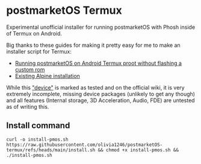 # postmarketOS Termux

Experimental unofficial installer for running postmarketOS with Phosh inside of Termux on Android.

Big thanks to these guides for making it pretty easy for me to make an installer script for Termux:
- [Running postmarketOS on Android Termux proot without flashing a custom rom](https://ivonblog.com/en-us/posts/postmarketos-in-termux-proot/)
- [Existing Alpine installation](https://wiki.postmarketos.org/wiki/Existing_Alpine_installation)

While this ["device"](https://wiki.postmarketos.org/wiki/PRoot_aarch64_(proot-aarch64)) is marked as tested and on the official wiki, it is very extremely incomplete, missing device packages (unlikely to get any though) and all features (Internal storage, 3D Acceleration, Audio, FDE) are untested as of writing this.

## Install command

`curl -o install-pmos.sh https://raw.githubusercontent.com/olivia1246/postmarketOS-termux/refs/heads/main/install.sh && chmod +x install-pmos.sh && ./install-pmos.sh`
